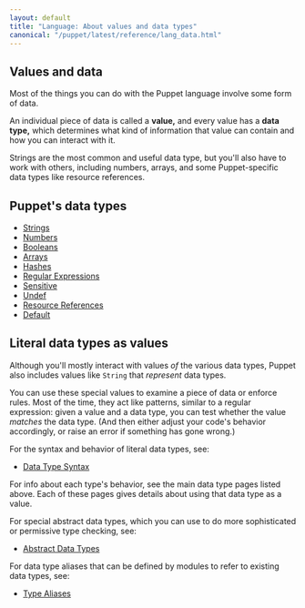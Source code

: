 ```yaml
---
layout: default
title: "Language: About values and data types"
canonical: "/puppet/latest/reference/lang_data.html"
---
```





## Values and data

Most of the things you can do with the Puppet language involve some form of data.

An individual piece of data is called a **value,** and every value has a **data type,** which determines what kind of information that value can contain and how you can interact with it.

Strings are the most common and useful data type, but you'll also have to work with others, including numbers, arrays, and some Puppet-specific data types like resource references.


## Puppet's data types

* [Strings](./lang_data_string.html)
* [Numbers](./lang_data_number.html)
* [Booleans](./lang_data_boolean.html)
* [Arrays](./lang_data_array.html)
* [Hashes](./lang_data_hash.html)
* [Regular Expressions](./lang_data_regexp.html)
* [Sensitive](./lang_data_sensitive.html)
* [Undef](./lang_data_undef.html)
* [Resource References](./lang_data_resource_reference.html)
* [Default](./lang_data_default.html)

## Literal data types as values

Although you'll mostly interact with values _of_ the various data types, Puppet also includes values like `String` that _represent_ data types.

You can use these special values to examine a piece of data or enforce rules. Most of the time, they act like patterns, similar to a regular expression: given a value and a data type, you can test whether the value _matches_ the data type. (And then either adjust your code's behavior accordingly, or raise an error if something has gone wrong.)

For the syntax and behavior of literal data types, see:

* [Data Type Syntax](./lang_data_type.html)

For info about each type's behavior, see the main data type pages listed above. Each of these pages gives details about using that data type as a value.

For special abstract data types, which you can use to do more sophisticated or permissive type checking, see:

* [Abstract Data Types](./lang_data_abstract.html)

For data type aliases that can be defined by modules to refer to existing data types, see:

* [Type Aliases](./lang_data_aliases.html)
